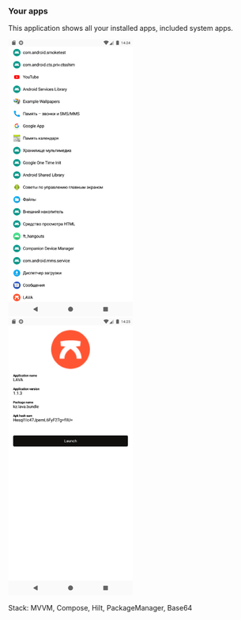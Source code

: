 ### Your apps

This application shows all your installed apps, included system apps.

<img src="/sample/screen_01.png" alt="image" width="50%" height="auto">
<img src="/sample/screen_02.png" alt="image" width="50%" height="auto">

Stack:
MVVM, Compose, Hilt, PackageManager, Base64